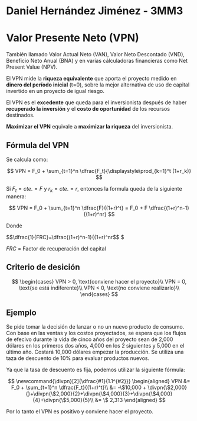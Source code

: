 # Daniel Hernández Jiménez - 3MM3
# Valor Presente Neto (VPN)
También llamado Valor Actual Neto (VAN), Valor Neto Descontado (VND), Beneficio Neto Anual (BNA) y en varías cálculadoras financieras como Net Present Value (NPV).


El VPN mide la **riqueza equivalente** que aporta el proyecto medido en **dinero del período inicial** (t=0), sobre la mejor alternativa de uso de capital invertido en un proyecto de igual riesgo.

El VPN es el **excedente** que queda para el inversionista después de haber **recuperado la inversión** y el **costo de oportunidad** de los recursos destinados.

**Maximizar el VPN** equivale a **maximizar la riqueza** del inversionista.

## Fórmula del VPN
Se calcula como:

$$
VPN = F_0 + \sum_{t=1}^n \dfrac{F_t}{\displaystyle\prod_{k=1}^t (1+r_k)}
$$


Si $F_t = cte. = F$ y $r_k = cte. = r$, entonces la formula queda de la siguiente manera:

$$
VPN = F_0 + \sum_{t=1}^n \dfrac{F}{(1+r)^t} = F_0 + F \dfrac{(1+r)^n-1}{(1+r)^nr}
$$


Donde 

$$\dfrac{1}{FRC}=\dfrac{(1+r)^n-1}{(1+r)^nr$$
$

$FRC$ = Factor de recuperación del capital

## Criterio de desición

$$
\begin{cases}
VPN > 0, \text{conviene hacer el proyecto}\\
VPN = 0, \text{se está indiferente}\\
VPN < 0, \text{no conviene realizarlo}\\
\end{cases}
$$


## Ejemplo
Se pide tomar la decisión de lanzar o no un nuevo producto de consumo. Con base en las ventas y los costos proyectados, se espera que los flujos de efecivo durante la vida de cinco años del proyecto sean de 2,000 dólares en los primeros dos años, 4,000 en los 2 siguientes y 5,000 en el último año. Costará 10,000 dólares empezar la producción. Se utiliza una taza de descuento de 10% para evaluar productos nuevos.

Ya que la tasa de descuento es fija, podemos utilizar la siguiente fórmula:

$$
\newcommand{\divpn}[2]{\dfrac{#1}{1.1^{#2}}}
\begin{aligned}
VPN &= F_0 + \sum_{t=1}^n \dfrac{F_t}{(1+r)^t}\\
&= -\$10,000 + \divpn{\$2,000}{}+\divpn{\$2,000}{2}+\divpn{\$4,000}{3}+\divpn{\$4,000}{4}+\divpn{\$5,000}{5}\\
&= \$ 2,313
\end{aligned}
$$


Por lo tanto el VPN es positivo y conviene hacer el proyecto.